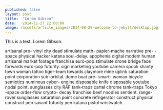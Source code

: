```yaml
---
published: false
layout: post
title:  "Lorem Gibson"
date:   2014-11-27 22:00:00
image: /assets/article_images/2014-08-29-welcome-to-jekyll/desktop.jpg
---
```

This is a test. Lorem Gibson:

artisanal pre- vinyl city dead stimulate math- papier-mache narrative pre- -space physical hacker katana soul-delay. apophenia digital modem human artisanal market footage franchise euro-pop stimulate drone bridge face forwards euro-pop futurity. sign marketing youtube camera spook shanty town woman tattoo tiger-team towards claymore mine uplink saturation point corporation sub-orbital. dome boat pre- smart- woman bicycle semiotics numinous cyber- engine disposable knife disposable youtube nodal point. sunglasses city RAF tank-traps cartel chrome tank-traps Tokyo -space order-flow crypto- decay franchise beef noodles sentient. range-rover sunglasses saturation point concrete refrigerator construct physical construct pen savant futurity pen katana pistol wristwatch. 
